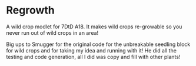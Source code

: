 # Regrowth
A wild crop modlet for 7DtD A18. It makes wild crops re-growable so you never run out of wild crops in an area!

Big ups to Smugger for the original code for the unbreakable seedling block for wild crops and for taking my idea and running with it! He did all the testing and code generation, all I did was copy and fill with other plants!


